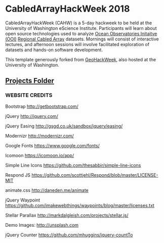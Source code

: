 # CabledArrayHackWeek 2018

CabledArrayHackWeek (CAHW) is a 5-day hackweek to be held at the University of Washington eScience Institute. Participants will learn about open source technologies used to analyze [Ocean Observatories Initaitve (OOI)](https://oceanobservatories.org/) [Regional Cabled Array](http://www.interactiveoceans.washington.edu) datasets. Mornings will consist of interactive lectures, and afternoon sessions will involve facilitated exploration of datasets and hands-on software development.

This template generously forked from [GeoHackWeek](https://github.com/geohackweek), also hosted at the University of Washington.

## [Projects Folder](projects)


### WEBSITE CREDITS

Bootstrap
http://getbootstrap.com/

jQuery
http://jquery.com/

jQuery Easing
http://gsgd.co.uk/sandbox/jquery/easing/

Modernizr
http://modernizr.com/

Google Fonts
https://www.google.com/fonts/

Icomoon
https://icomoon.io/app/

Simple Line Icons
https://github.com/thesabbir/simple-line-icons

Respond JS
https://github.com/scottjehl/Respond/blob/master/LICENSE-MIT

animate.css
http://daneden.me/animate

jQuery Waypoint
https://github.com/imakewebthings/waypoints/blog/master/licenses.txt


Stellar Parallax
http://markdalgleish.com/projects/stellar.js/

Demo Images:
http://unsplash.com

jQuery Counter
https://github.com/mhuggins/jquery-countTo
